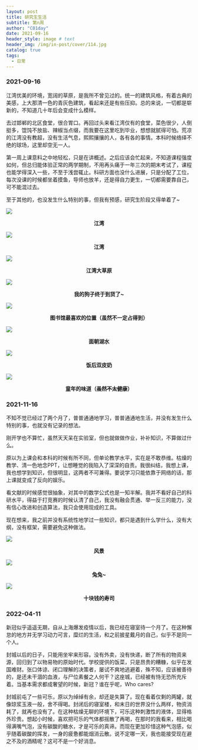 ```yaml
---
layout: post
title: 研究生生活
subtitle: 第n周
author: "C01day"
date: 2021-09-16
header_style: image # text
header_img: /img/in-post/cover/114.jpg
catalog: true
tags:
  - 日常
---
```


### 2021-09-16

江湾优美的环境，宽阔的草原，是我所不曾见过的。统一的建筑风格，有着古典的美感，上大那清一色的青灰色建筑，看起来还是有些压抑。总的来说，一切都是崭新的，不知道几十年后会变成什么模样。

去过邯郸的北区食堂，很合胃口。再回过头来看江湾仅有的食堂，菜色很少，人倒挺多，馄饨不放盐、辣椒当点缀，而我要在这里吃到毕业，想想就腻得可怕。荒凉的江湾没有教超，没有生活气息，熙熙攘攘的人，各有各的事情。本科时候络绎不绝的球场，这里却空无一人。

第一周上课意料之中地轻松，只是在讲概述。之后应该会忙起来，不知道课程强度如何，但总归能体验正常的两学期制，不用再头痛于一年三次的期末考试了，课程也能学得深入一些，不至于浅尝辄止。科研方面也没什么进展，只是分配了工位，每次没课的时候都坐着摸鱼，导师也放羊，还是得自力更生，一切都需要靠自己，可不能混过去。

至于其他的，也没发生什么特别的事，但我有预感，研究生阶段又得单着了~

![](https://i.loli.net/2021/11/16/HLbrgZWRyBx65li.jpg)

**<div align="center">江湾</div>**

![](https://i.loli.net/2021/11/16/gJS8BoyMv6qm5At.jpg)

**<div align="center">江湾</div>**

![](https://i.loli.net/2021/11/16/1D62C3BT7tA9gO8.jpg)

**<div align="center">江湾大草原</div>**

![](https://i.loli.net/2021/11/16/TSr6HbIULB5Ga1f.jpg)

**<div align="center">我的狗子终于到货了~</div>**

![](https://i.loli.net/2021/11/16/xiB89Sv1F7EasRj.jpg)

**<div align="center">图书馆最喜欢的位置（虽然不一定占得到）</div>**

![](https://i.loli.net/2021/11/16/uGcg7zZoqDsyRI4.jpg)

**<div align="center">面朝湖水</div>**

![](https://i.loli.net/2021/11/16/2zVBRUWZoJYQd3v.jpg)

**<div align="center">饭后双皮奶</div>**

![](https://i.loli.net/2021/11/16/vXmrS4ypke9VPxd.jpg)

**<div align="center">童年的味道（<s>虽然不太健康</s>）</div>**

### 2021-11-16

不知不觉已经过了两个月了，普普通通地学习，普普通通地生活，并没有发生什么特别的事，也就没有记录的想法。

刚开学也不算忙，虽然天天呆在实验室，但也就做做作业，补补知识，不算做过什么。

原以为上课会和本科的时候有所不同，但单论教学水平，实在是不敢恭维。枯燥的教学、清一色地念PPT，让想睡觉的我陷入了深深的自责。我很纠结，我想上课，我也想学到知识，但很明显，这两者不可兼得。要说学习只能依靠于网络的话，那上课就变成了反向的娱乐。

看文献的时候感觉很抽象，对其中的数学公式也是一知半解。我并不看好自己的科研水平，得益于打竞赛的时候认清了自己，我没有融会贯通、举一反三的能力，没有信心改进和创造算法，我只会使用现成的工具。

现在想来，我之前并没有系统性地学过一些知识，都只是遇到什么学什么，没有大纲，没有框架，需要避免这种做法。

![](https://i.loli.net/2021/11/16/8GJ4vIeu9Z3gMcX.jpg)

**<div align="center">风景</div>**

![](https://i.loli.net/2021/11/16/eX6gN2r3UHJpAho.jpg)

**<div align="center">兔兔~</div>**

![](https://i.loli.net/2021/11/16/aF4P1WofRgxM9XN.jpg)

**<div align="center">十块钱的寿司</div>**

### 2022-04-11

新冠似乎遥遥无期，自从上海爆发疫情以后，我已经在寝室待一个月了。在这种懈怠的地方并无学习动力可言，糜烂的生活，和之前披星戴月的自己，似乎不是同一个人。

封城以后的日子，只能用坐牢来形容。没有外卖，没有快递，断了所有的物资来源，回归到了以物易物的原始时代。学校提供的饭菜，只是昂贵的糟糠，似乎在发国难财。张口体谅、闭口理解的决策者，屡试不爽地逃避着，殊不知，应该被善待的，是还未干涸的血液，与尸位素餐之人何干？这座城，已经被有恃无恐所充斥着。当基本需求都成奢望的时候，新冠？谁在乎呢，Who cares?

封城前屯了一些可乐，原以为绰绰有余，却还是失算了。现在看着仅剩的两罐，就像琼浆玉液一般，舍不得喝。封闭后的寝室楼，和末日的世界没什么两样，物资消耗了，就再也没有了。在这种枯燥无聊的环境下，可乐这种刺激性的液体，显得格外珍贵。想起小时候，喜欢把可乐的气体都摇散了再喝，在那时的我看来，相比喝得满嘴气泡，没有碳酸的糖水，才是可乐的真谛。而现在更加珍惜这种气泡感，似乎随着碳酸的挥发，一身的疲惫都能烟消云散。说不定哪一天，我也能接受现在避之不及的酒精呢？这可不是一个好消息。